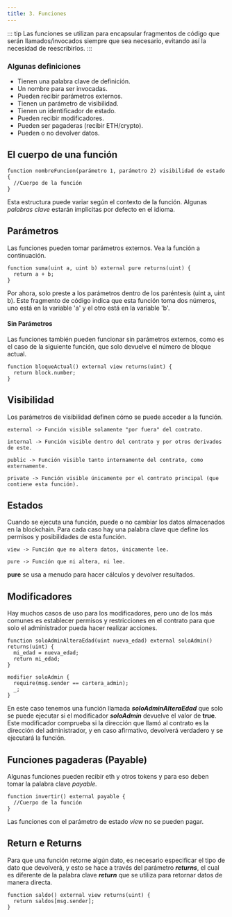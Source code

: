 ```yaml
---
title: 3. Funciones
---
```

::: tip
  Las funciones se utilizan para encapsular fragmentos de código que serán
  llamados/invocados siempre que sea necesario, evitando así la necesidad de
  reescribirlos.
:::

### Algunas definiciones

* Tienen una palabra clave de definición.
* Un nombre para ser invocadas.
* Pueden recibir parámetros externos.
* Tienen un parámetro de visibilidad.
* Tienen un identificador de estado.
* Pueden recibir modificadores.
* Pueden ser pagaderas (recibir ETH/crypto).
* Pueden o no devolver datos.

## El cuerpo de una función

```solidity
function nombreFuncion(parámetro 1, parámetro 2) visibilidad de estado {
  //Cuerpo de la función
}
```

Esta estructura puede variar según el contexto de la función. Algunas _palabras clave_ estarán implícitas por defecto en el idioma.

## Parámetros

Las funciones pueden tomar parámetros externos. Vea la función a continuación.

```solidity
function suma(uint a, uint b) external pure returns(uint) {
  return a + b;
}
```

Por ahora, solo preste a los parámetros dentro de los paréntesis (uint a, uint b). Este fragmento de código indica que esta función toma dos números, uno está en la variable 'a' y el otro está en la variable 'b'.

#### Sin Parámetros

Las funciones también pueden funcionar sin parámetros externos, como es el caso de la siguiente función, que solo devuelve el número de bloque actual.

```solidity
function bloqueActual() external view returns(uint) {
  return block.number;
}
```

## Visibilidad

Los parámetros de visibilidad definen cómo se puede acceder a la función.

```solidity
external -> Función visible solamente "por fuera" del contrato.

internal -> Función visible dentro del contrato y por otros derivados de este.

public -> Función visible tanto internamente del contrato, como externamente.

private -> Función visible únicamente por el contrato principal (que contiene esta función).
```

## Estados

Cuando se ejecuta una función, puede o no cambiar los datos almacenados en la blockchain. Para cada caso hay una palabra clave que define los permisos y posibilidades de esta función.

```solidity
view -> Función que no altera datos, únicamente lee.

pure -> Función que ni altera, ni lee.
```

**pure** se usa a menudo para hacer cálculos y devolver resultados.

## Modificadores

Hay muchos casos de uso para los modificadores, pero uno de los más comunes es establecer permisos y restricciones en el contrato para que solo el administrador pueda hacer realizar acciones.

```solidity
function soloAdminAlteraEdad(uint nueva_edad) external soloAdmin() returns(uint) {
  mi_edad = nueva_edad;
  return mi_edad;
}

modifier soloAdmin {
  require(msg.sender == cartera_admin);
  _;
}
```

En este caso tenemos una función llamada _**soloAdminAlteraEdad**_ que solo se puede ejecutar si el modificador _**soloAdmin**_ devuelve el valor de **true**. Este modificador comprueba si la dirección que llamó al contrato es la dirección del administrador, y en caso afirmativo, devolverá verdadero y se ejecutará la función.

## Funciones pagaderas (Payable)

Algunas funciones pueden recibir eth y otros tokens y para eso deben tomar la palabra clave _payable._

```solidity
function invertir() external payable {
  //Cuerpo de la función
}
```

Las funciones con el parámetro de estado _view_ no se pueden pagar.

## Return e Returns

Para que una función retorne algún dato, es necesario especificar el tipo de dato que devolverá, y esto se hace a través del parámetro _**returns**_, el cual es diferente de la palabra clave _**return**_ que se utiliza para retornar datos de manera directa.

```solidity
function saldo() external view returns(uint) {
  return saldos[msg.sender];
}
```